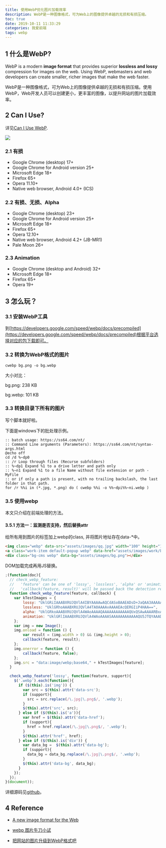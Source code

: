 ```yaml
---
title: 使用WebP优化图片加载效率
description: WebP是一种图像格式，可为Web上的图像提供卓越的无损和有损压缩。
toc: true
date: 2019-10-11 11:33:29
categories: 我爱前端
tags: webp
---
```

## 1 什么是WebP?

WebP is a modern **image format** that provides superior **lossless and lossy** compression for images on the web. Using WebP, webmasters and web developers can create smaller, richer images that make the web faster.

WebP是一种图像格式，可为Web上的图像提供卓越的无损和有损压缩。使用WebP，Web开发人员可以创建更小，更丰富的图像，以提升网站的图片加载效率。

## 2 Can I Use?

详见[Can I Use WebP](<https://caniuse.com/#search=webp>).

![](/images/webp-1.png)

### 2.1 有损

- Google Chrome (desktop) 17+
- Google Chrome for Android version 25+
- Microsoft Edge 18+
- Firefox 65+
- Opera 11.10+
- Native web browser, Android 4.0+ (ICS)

### 2.2 有损、无损、Alpha

- Google Chrome (desktop) 23+
- Google Chrome for Android version 25+
- Microsoft Edge 18+
- Firefox 65+
- Opera 12.10+
- Native web browser, Android 4.2+ (JB-MR1)
- Pale Moon 26+

### 2.3 Animation

- Google Chrome (desktop and Android) 32+
- Microsoft Edge 18+
- Firefox 65+
- Opera 19+

## 3 怎么玩？

### 3.1 安装WebP工具

到[https://developers.google.com/speed/webp/docs/precompiled](https://developers.google.com/speed/webp/docs/precompiled)根据平台选择对应的包下载即可。

### 3.2 转换为WebP格式的图片

```
cwebp bg.png -o bg.webp
```

大小对比：

bg.png: 238 KB 

bg.webp: 101 KB

### 3.3 转换目录下所有的图片

写个脚本就好啦。

下面是windows下的批处理示例。

```
:: batch usage: https://ss64.com/nt/
:: Command Line arguments (Parameters): https://ss64.com/nt/syntax-args.html
@echo off
cd /d %~dp0
:: /r Loop through files (Recurse subfolders)
:: %~dp1 Expand %1 to a drive letter and path only
:: %~n1 Expand %1 to a file Name without file extension or path - MyFile 
:: or if only a path is present, with no trailing backslash, the last folder in that path.
for /r %%i in (*.jpg, *.png) do ( cwebp %%i -o %%~dpi%%~ni.webp )
```

### 3.5 使用webp

本文只介绍在前端处理的方法。

#### 3.5.1 方法一：监测是否支持，然后替换attr

给所有用到图片的标签加上webp的class, 并将图片地址存在data-*中。

```html
<img class="webp" data-src="assets/images/qq.jpg" width="100" height="100"  alt="">
<a class="work-item default-popup webp" data-href="assets/images/work/big-1.jpg">
<div class="bg-cms webp" data-bg="assets/images/bg.png"></div>
```

DOM加载完成再用JS替换。

```js
;(function(doc){
  // check_webp_feature:
  //   'feature' can be one of 'lossy', 'lossless', 'alpha' or 'animation'.
  //   'callback(feature, result)' will be passed back the detection result (in an asynchronous way!)
  function check_webp_feature(feature, callback) {
    var kTestImages = {
        lossy: "UklGRiIAAABXRUJQVlA4IBYAAAAwAQCdASoBAAEADsD+JaQAA3AAAAAA",
        lossless: "UklGRhoAAABXRUJQVlA4TA0AAAAvAAAAEAcQERGIiP4HAA==",
        alpha: "UklGRkoAAABXRUJQVlA4WAoAAAAQAAAAAAAAAAAAQUxQSAwAAAARBxAR/Q9ERP8DAABWUDggGAAAABQBAJ0BKgEAAQAAAP4AAA3AAP7mtQAAAA==",
        animation: "UklGRlIAAABXRUJQVlA4WAoAAAASAAAAAAAAAAAAQU5JTQYAAAD/////AABBTk1GJgAAAAAAAAAAAAAAAAAAAGQAAABWUDhMDQAAAC8AAAAQBxAREYiI/gcA"
    };
    var img = new Image();
    img.onload = function () {
        var result = (img.width > 0) && (img.height > 0);
        callback(feature, result);
    };
    img.onerror = function () {
        callback(feature, false);
    };
    img.src = "data:image/webp;base64," + kTestImages[feature];
  }

  check_webp_feature('lossy', function(feature, support){
    $('.webp').each(function(){
      if ($(this).is('img')) {
        var src = $(this).attr('data-src');
        if (support){
          src = src.replace(/\.jpg|\.png$/, '.webp');
        }
        $(this).attr('src', src);
      } else if ($(this).is('a')){
        var href = $(this).attr('data-href');
        if (support){
          href = href.replace(/\.jpg|\.png$/, '.webp');
        }
        $(this).attr('href', href);
      } else if ($(this).is('div')) {
        var data_bg =  $(this).attr('data-bg');
        if (support){
          data_bg = data_bg.replace(/\.jpg|\.png$/, '.webp');
        }
        $(this).attr('data-bg', data_bg);
      }
    });
  });
}(document));
```

详细源码见[github](https://github.com/l2m2/dirty-projects/tree/master/personal-page-demo)。

## 4 Reference

- [A new image format for the Web](https://developers.google.com/speed/webp/)

- [webp 图片牛刀小试](https://juejin.im/entry/583a9cab61ff4b007ecbf597)

- [把网站的图片升级到WebP格式吧](https://segmentfault.com/a/1190000007482148)

  